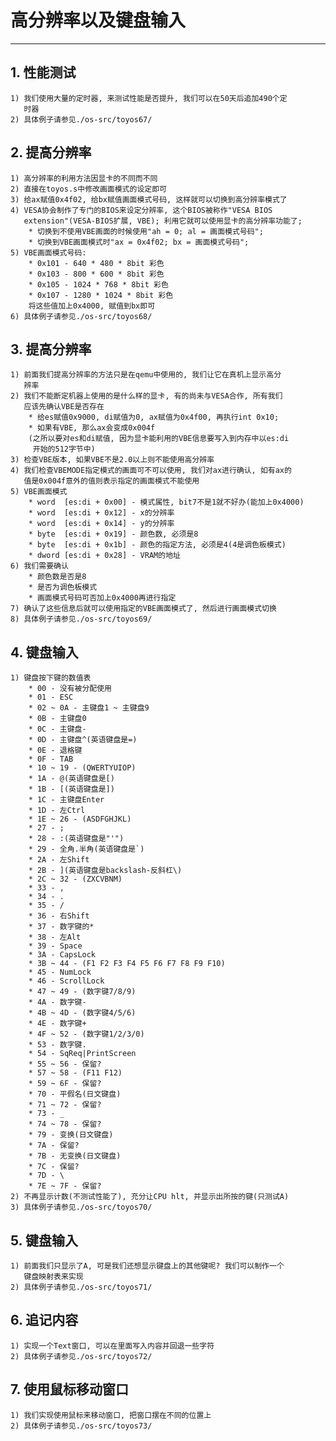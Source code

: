 # **高分辨率以及键盘输入** #
***


## **1. 性能测试** ##
    1) 我们使用大量的定时器, 来测试性能是否提升, 我们可以在50天后追加490个定
       时器
    2) 具体例子请参见./os-src/toyos67/


## **2. 提高分辨率** ##
    1) 高分辨率的利用方法因显卡的不同而不同
    2) 直接在toyos.s中修改画面模式的设定即可
    3) 给ax赋值0x4f02, 给bx赋值画面模式号码, 这样就可以切换到高分辨率模式了
    4) VESA协会制作了专门的BIOS来设定分辨率, 这个BIOS被称作"VESA BIOS 
       extension"(VESA-BIOS扩展, VBE); 利用它就可以使用显卡的高分辨率功能了;
        * 切换到不使用VBE画面的时候使用"ah = 0; al = 画面模式号码";
        * 切换到VBE画面模式时"ax = 0x4f02; bx = 画面模式号码";
    5) VBE画面模式号码:
        * 0x101 - 640 * 480 * 8bit 彩色
        * 0x103 - 800 * 600 * 8bit 彩色
        * 0x105 - 1024 * 768 * 8bit 彩色
        * 0x107 - 1280 * 1024 * 8bit 彩色
        将这些值加上0x4000, 赋值到bx即可
    6) 具体例子请参见./os-src/toyos68/



## **3. 提高分辨率** ##
    1) 前面我们提高分辨率的方法只是在qemu中使用的, 我们让它在真机上显示高分
       辨率
    2) 我们不能断定机器上使用的是什么样的显卡, 有的尚未与VESA合作, 所有我们
       应该先确认VBE是否存在
        * 给es赋值0x9000, di赋值为0, ax赋值为0x4f00, 再执行int 0x10;
        * 如果有VBE, 那么ax会变成0x004f
        (之所以要对es和di赋值, 因为显卡能利用的VBE信息要写入到内存中以es:di
         开始的512字节中)
    3) 检查VBE版本, 如果VBE不是2.0以上则不能使用高分辨率
    4) 我们检查VBEMODE指定模式的画面可不可以使用, 我们对ax进行确认, 如有ax的
       值是0x004f意外的值则表示指定的画面模式不能使用
    5) VBE画面模式
        * word  [es:di + 0x00] - 模式属性, bit7不是1就不好办(能加上0x4000)
        * word  [es:di + 0x12] - x的分辨率
        * word  [es:di + 0x14] - y的分辨率
        * byte  [es:di + 0x19] - 颜色数, 必须是8 
        * byte  [es:di + 0x1b] - 颜色的指定方法, 必须是4(4是调色板模式)
        * dword [es:di + 0x28] - VRAM的地址
    6) 我们需要确认
        * 颜色数是否是8 
        * 是否为调色板模式
        * 画面模式号码可否加上0x4000再进行指定
    7) 确认了这些信息后就可以使用指定的VBE画面模式了, 然后进行画面模式切换
    8) 具体例子请参见./os-src/toyos69/



## **4. 键盘输入** ##
    1) 键盘按下键的数值表
        * 00 - 没有被分配使用
        * 01 - ESC
        * 02 ~ 0A - 主键盘1 ~ 主键盘9
        * 0B - 主键盘0 
        * 0C - 主键盘-
        * 0D - 主键盘^(英语键盘是=)
        * 0E - 退格键
        * 0F - TAB
        * 10 ~ 19 - (QWERTYUIOP)
        * 1A - @(英语键盘是[)
        * 1B - [(英语键盘是])
        * 1C - 主键盘Enter
        * 1D - 左Ctrl
        * 1E ~ 26 - (ASDFGHJKL)
        * 27 - ;
        * 28 - :(英语键盘是"'")
        * 29 - 全角.半角(英语键盘是`)
        * 2A - 左Shift
        * 2B - ](英语键盘是backslash-反斜杠\)
        * 2C ~ 32 - (ZXCVBNM)
        * 33 - ,
        * 34 - .
        * 35 - /
        * 36 - 右Shift
        * 37 - 数字键的* 
        * 38 - 左Alt
        * 39 - Space
        * 3A - CapsLock
        * 3B ~ 44 - (F1 F2 F3 F4 F5 F6 F7 F8 F9 F10)
        * 45 - NumLock
        * 46 - ScrollLock
        * 47 ~ 49 - (数字键7/8/9)
        * 4A - 数字键-
        * 4B ~ 4D - (数字键4/5/6)
        * 4E - 数字键+
        * 4F ~ 52 - (数字键1/2/3/0)
        * 53 - 数字键.
        * 54 - SqReq|PrintScreen
        * 55 ~ 56 - 保留?
        * 57 ~ 58 - (F11 F12)
        * 59 ~ 6F - 保留? 
        * 70 - 平假名(日文键盘)
        * 71 ~ 72 - 保留? 
        * 73 - _
        * 74 ~ 78 - 保留?
        * 79 - 变换(日文键盘)
        * 7A - 保留?
        * 7B - 无变换(日文键盘)
        * 7C - 保留?
        * 7D - \
        * 7E ~ 7F - 保留?
    2) 不再显示计数(不测试性能了), 充分让CPU hlt, 并显示出所按的键(只测试A)
    3) 具体例子请参见./os-src/toyos70/


## **5. 键盘输入** ##
    1) 前面我们只显示了A, 可是我们还想显示键盘上的其他键呢? 我们可以制作一个
       键盘映射表来实现
    2) 具体例子请参见./os-src/toyos71/


## **6. 追记内容** ##
    1) 实现一个Text窗口, 可以在里面写入内容并回退一些字符
    2) 具体例子请参见./os-src/toyos72/


## **7. 使用鼠标移动窗口** ##
    1) 我们实现使用鼠标来移动窗口, 把窗口摆在不同的位置上
    2) 具体例子请参见./os-src/toyos73/
